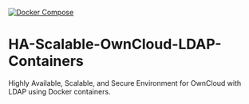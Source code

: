 [![Docker Compose](https://img.shields.io/badge/Docker--Compose-Up-blue?logo=docker)](https://github.com/JesusdelCas99/OwnCloud-LDAP-Multi-Container-High-Availability-Application/actions/workflows/deployment.yml)




# HA-Scalable-OwnCloud-LDAP-Containers
Highly Available, Scalable, and Secure Environment for OwnCloud with LDAP using Docker containers.
